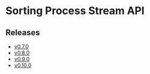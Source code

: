 # Sorting Process Stream API

## Releases

- [v0.7.0](https://TechSysApi.github.io/sorting-process-stream-api-dist/v0.7.0/ui/?url=../complete-api.yaml)
- [v0.8.0](https://TechSysApi.github.io/sorting-process-stream-api-dist/v0.8.0/ui/?url=../complete-api.yaml)
- [v0.9.0](https://TechSysApi.github.io/sorting-process-stream-api-dist/v0.9.0/ui/?url=../complete-api.yaml)
- [v0.10.0](https://TechSysApi.github.io/sorting-process-stream-api-dist/v0.10.0/ui/?url=../complete-api.yaml)
